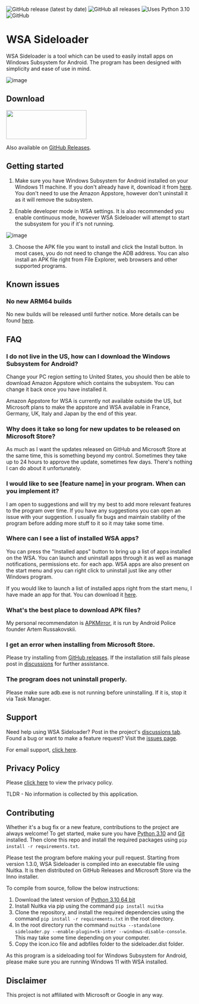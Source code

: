 ![GitHub release (latest by date)](https://img.shields.io/github/v/release/infinitepower18/wsa-sideloader)
![GitHub all releases](https://img.shields.io/github/downloads/infinitepower18/WSA-Sideloader/total?label=GitHub%20downloads)
![Uses Python 3.10](https://img.shields.io/badge/python-3.10-yellow)
![GitHub](https://img.shields.io/github/license/infinitepower18/wsa-sideloader)

# WSA Sideloader
WSA Sideloader is a tool which can be used to easily install apps on Windows Subsystem for Android. The program has been designed with simplicity and ease of use in mind.

![image](https://user-images.githubusercontent.com/44692189/172241903-a66b7d9f-0692-4178-81e4-561e3978ed9b.png)

## Download

<p><a href="https://apps.microsoft.com/store/detail/wsa-sideloader/XP8K140DLVSC0L">
<img src="https://getbadgecdn.azureedge.net/images/English_L.png" width="216" height="78">
</a></p>

Also available on [GitHub Releases](https://github.com/infinitepower18/WSA-Sideloader/releases).
                
## Getting started

1. Make sure you have Windows Subsystem for Android installed on your Windows 11 machine. If you don't already have it, download it from [here](https://aka.ms/AmazonAppstore). You don't need to use the Amazon Appstore, however don't uninstall it as it will remove the subsystem.

2. Enable developer mode in WSA settings. It is also recommended you enable continuous mode, however WSA Sideloader will attempt to start the subsystem for you if it's not running.

![image](https://user-images.githubusercontent.com/44692189/154768380-f0b01ed7-e622-4fdd-8eb7-bf1c758f8103.png)

3. Choose the APK file you want to install and click the Install button. In most cases, you do not need to change the ADB address. You can also install an APK file right from File Explorer, web browsers and other supported programs.

## Known issues

### No new ARM64 builds
No new builds will be released until further notice. More details can be found [here](https://github.com/infinitepower18/WSA-Sideloader/discussions/30).

## FAQ

### I do not live in the US, how can I download the Windows Subsystem for Android?
Change your PC region setting to United States, you should then be able to download Amazon Appstore which contains the subsystem. You can change it back once you have installed it.

Amazon Appstore for WSA is currently not available outside the US, but Microsoft plans to make the appstore and WSA available in France, Germany, UK, Italy and Japan by the end of this year.

### Why does it take so long for new updates to be released on Microsoft Store?
As much as I want the updates released on GitHub and Microsoft Store at the same time, this is something beyond my control. Sometimes they take up to 24 hours to approve the update, sometimes few days. There's nothing I can do about it unfortunately.

### I would like to see [feature name] in your program. When can you implement it?
I am open to suggestions and will try my best to add more relevant features to the program over time. If you have any suggestions you can open an issue with your suggestion. I usually fix bugs and maintain stability of the program before adding more stuff to it so it may take some time.

### Where can I see a list of installed WSA apps?
You can press the "Installed apps" button to bring up a list of apps installed on the WSA. You can launch and uninstall apps through it as well as manage notifications, permissions etc. for each app. WSA apps are also present on the start menu and you can right click to uninstall just like any other Windows program.

If you would like to launch a list of installed apps right from the start menu, I have made an app for that. You can download it [here](https://github.com/infinitepower18/WSA-InstalledApps).

### What's the best place to download APK files?
My personal recommendaton is [APKMirror](https://www.apkmirror.com/), it is run by Android Police founder Artem Russakovskii.

### I get an error when installing from Microsoft Store.
Please try installing from [GitHub releases](https://github.com/infinitepower18/WSA-Sideloader/releases/latest). If the installation still fails please post in [discussions](https://github.com/infinitepower18/WSA-Sideloader/discussions) for further assistance.

### The program does not uninstall properly.
Please make sure adb.exe is not running before uninstalling. If it is, stop it via Task Manager.

## Support

Need help using WSA Sideloader? Post in the project's [discussions tab](https://github.com/infinitepower18/WSA-Sideloader/discussions). Found a bug or want to make a feature request? Visit the [issues page](https://github.com/infinitepower18/WSA-Sideloader/issues).

For email support, [click here](https://forms.gle/Fkbyh7WRX17mQ7dW9).

## Privacy Policy

Please [click here](https://github.com/infinitepower18/WSA-Sideloader/blob/main/PrivacyPolicy.md) to view the privacy policy.

TLDR - No information is collected by this application.

## Contributing

Whether it's a bug fix or a new feature, contributions to the project are always welcome! To get started, make sure you have [Python 3.10](https://www.python.org/downloads/windows/) and [Git](https://gitforwindows.org/) installed. Then clone this repo and install the required packages using `pip install -r requirements.txt`.

Please test the program before making your pull request. Starting from version 1.3.0, WSA Sideloader is compiled into an executable file using Nuitka. It is then distributed on GitHub Releases and Microsoft Store via the Inno installer.

To compile from source, follow the below instructions:

1. Download the latest version of [Python 3.10 64 bit](https://www.python.org/downloads/windows/)
2. Install Nuitka via pip using the command `pip install nuitka`
3. Clone the repository, and install the required dependencies using the command `pip install -r requirements.txt` in the root directory.
4. In the root directory run the command `nuitka --standalone sideloader.py --enable-plugin=tk-inter --windows-disable-console`. This may take some time depending on your computer.
5. Copy the icon.ico file and adbfiles folder to the sideloader.dist folder.

As this program is a sideloading tool for Windows Subsystem for Android, please make sure you are running Windows 11 with WSA installed.

## Disclaimer
This project is not affiliated with Microsoft or Google in any way.
